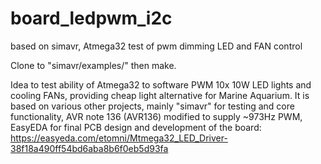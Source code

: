 # board_ledpwm_i2c
based on simavr, Atmega32 test of pwm dimming LED and FAN control

Clone to "simavr/examples/" then make.

Idea to test ability of Atmega32 to software PWM 10x 10W LED lights and cooling FANs, providing cheap light alternative for Marine Aquarium.
 It is based on various other projects, mainly "simavr" for testing and core functionality,
 AVR note 136 (AVR136) modified to supply ~973Hz PWM,
 EasyEDA for final PCB design and development of the board: 
  https://easyeda.com/etomni/Mtmega32_LED_Driver-38f18a490ff54bd6aba8b6f0eb5d93fa

